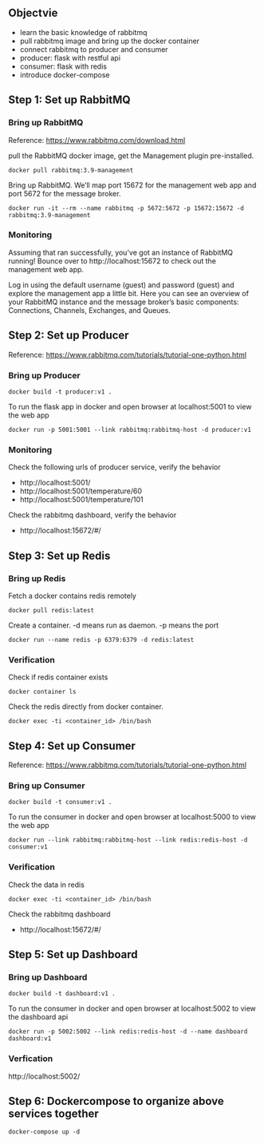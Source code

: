 ## Objectvie
 - learn the basic knowledge of rabbitmq
 - pull rabbitmq image and bring up the docker container
 - connect rabbitmq to producer and consumer
 - producer: flask with restful api
 - consumer: flask with redis
 - introduce docker-compose

## Step 1: Set up RabbitMQ

### Bring up RabbitMQ
Reference: https://www.rabbitmq.com/download.html

pull the RabbitMQ docker image, get the Management plugin pre-installed.
```
docker pull rabbitmq:3.9-management
```
Bring up RabbitMQ. We’ll map port 15672 for the management web app and port 5672 for the message broker.

```
docker run -it --rm --name rabbitmq -p 5672:5672 -p 15672:15672 -d rabbitmq:3.9-management
```

### Monitoring
Assuming that ran successfully, you've got an instance of RabbitMQ running! Bounce over to http://localhost:15672 to check out the management web app.

Log in using the default username (guest) and password (guest) and explore the management app a little bit. Here you can see an overview of your RabbitMQ instance and the message broker’s basic components: Connections, Channels, Exchanges, and Queues.

## Step 2: Set up Producer
Reference: https://www.rabbitmq.com/tutorials/tutorial-one-python.html

### Bring up Producer 
```
docker build -t producer:v1 .
```

To run the flask app in docker and open browser at localhost:5001 to view the web app
```
docker run -p 5001:5001 --link rabbitmq:rabbitmq-host -d producer:v1
```

### Monitoring
Check the following urls of producer service, verify the behavior
 - http://localhost:5001/
 - http://localhost:5001/temperature/60
 - http://localhost:5001/temperature/101

Check the rabbitmq dashboard, verify the behavior
 - http://localhost:15672/#/

## Step 3: Set up Redis
### Bring up Redis
Fetch a docker contains redis remotely 
```
docker pull redis:latest
```
Create a container. -d means run as daemon. -p means the port
```
docker run --name redis -p 6379:6379 -d redis:latest
```

### Verification
Check if redis container exists
```
docker container ls
```
Check the redis directly from docker container.
```
docker exec -ti <container_id> /bin/bash
```

## Step 4: Set up Consumer
Reference: https://www.rabbitmq.com/tutorials/tutorial-one-python.html

### Bring up Consumer
```
docker build -t consumer:v1 .
```

To run the consumer in docker and open browser at localhost:5000 to view the web app
```
docker run --link rabbitmq:rabbitmq-host --link redis:redis-host -d consumer:v1
```

### Verification
Check the data in redis
```
docker exec -ti <container_id> /bin/bash
```

Check the rabbitmq dashboard
 - http://localhost:15672/#/

## Step 5: Set up Dashboard

### Bring up Dashboard
```
docker build -t dashboard:v1 .
```

To run the consumer in docker and open browser at localhost:5002 to view the dashboard api
```
docker run -p 5002:5002 --link redis:redis-host -d --name dashboard dashboard:v1
```

### Verfication
http://localhost:5002/


## Step 6: Dockercompose to organize above services together
```
docker-compose up -d
```
